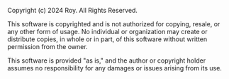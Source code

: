 Copyright (c) 2024 Roy. All Rights Reserved.

This software is copyrighted and is not authorized for copying, resale, or any other form of usage. No individual or organization may create or distribute copies, in whole or in part, of this software without written permission from the owner.

This software is provided "as is," and the author or copyright holder assumes no responsibility for any damages or issues arising from its use.
